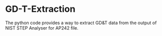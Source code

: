 # GD-T-Extraction
The python code provides a way to extract GD&T data from the output of NIST STEP Analyser for AP242 file.
